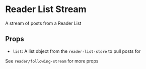 # Reader List Stream

A stream of posts from a Reader List

## Props

- `list`: A list object from the `reader-list-store` to pull posts for

See `reader/following-stream` for more props